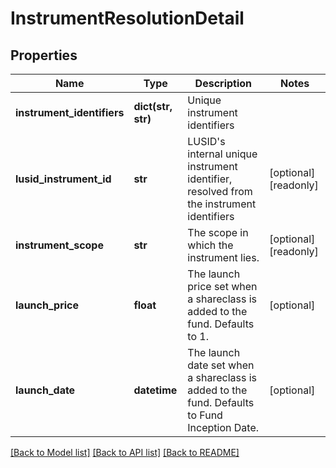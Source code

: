# InstrumentResolutionDetail


## Properties
Name | Type | Description | Notes
------------ | ------------- | ------------- | -------------
**instrument_identifiers** | **dict(str, str)** | Unique instrument identifiers | 
**lusid_instrument_id** | **str** | LUSID&#39;s internal unique instrument identifier, resolved from the instrument identifiers | [optional] [readonly] 
**instrument_scope** | **str** | The scope in which the instrument lies. | [optional] [readonly] 
**launch_price** | **float** | The launch price set when a shareclass is added to the fund. Defaults to 1. | [optional] 
**launch_date** | **datetime** | The launch date set when a shareclass is added to the fund. Defaults to Fund Inception Date. | [optional] 

[[Back to Model list]](../README.md#documentation-for-models) [[Back to API list]](../README.md#documentation-for-api-endpoints) [[Back to README]](../README.md)


